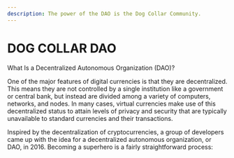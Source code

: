 ```yaml
---
description: The power of the DAO is the Dog Collar Community.
---
```


# DOG COLLAR DAO

What Is a Decentralized Autonomous Organization \(DAO\)?

One of the major features of digital currencies is that they are decentralized. This means they are not controlled by a single institution like a government or central bank, but instead are divided among a variety of computers, networks, and nodes. In many cases, virtual currencies make use of this decentralized status to attain levels of privacy and security that are typically unavailable to standard currencies and their transactions.

Inspired by the decentralization of cryptocurrencies, a group of developers came up with the idea for a decentralized autonomous organization, or DAO, in 2016.  Becoming a superhero is a fairly straightforward process:



